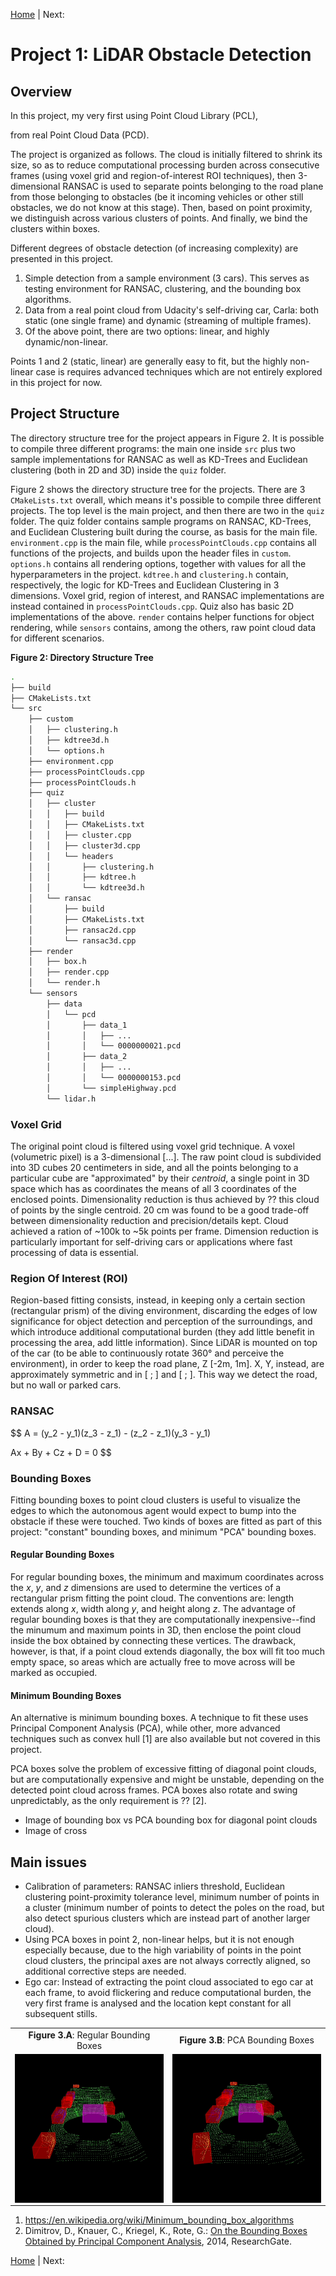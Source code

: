 [Home](../../README.md) | Next: 

# Project 1: LiDAR Obstacle Detection

## Overview



In this project, my very first using Point Cloud Library (PCL), 

from real Point Cloud Data (PCD).

The project is organized as follows. The cloud is initially filtered to shrink its size, so as to reduce computational processing burden across consecutive frames (using voxel grid and region-of-interest ROI techniques), then 3-dimensional RANSAC is used to separate points belonging to the road plane from those belonging to obstacles (be it incoming vehicles or other still obstacles, we do not know at this stage). Then, based on point proximity, we distinguish across various clusters of points. And finally, we bind the clusters within boxes.

Different degrees of obstacle detection (of increasing complexity) are presented in this project.

1. Simple detection from a sample environment (3 cars). This serves as testing environment for RANSAC, clustering, and the bounding box algorithms.
2. Data from a real point cloud from Udacity's self-driving car, Carla: both static (one single frame) and dynamic (streaming of multiple frames).
3. Of the above point, there are two options: linear, and highly dynamic/non-linear.

Points 1 and 2 (static, linear) are generally easy to fit, but the highly non-linear case is requires advanced techniques which are not entirely explored in this project for now.

## Project Structure

The directory structure tree for the project appears in Figure 2. It is possible to compile three different programs: the main one inside `src` plus two sample implementations for RANSAC as well as KD-Trees and Euclidean clustering (both in 2D and  3D) inside the `quiz` folder.


Figure 2 shows the directory structure tree for the projects. There are 3 `CMakeLists.txt` overall, which means it's possible to compile three different projects. The top level is the main project, and then there are two in the `quiz` folder. The quiz folder contains sample programs on RANSAC, KD-Trees, and Euclidean Clustering built during the course, as basis for the main file. `environment.cpp` is the main file, while `processPointClouds.cpp` contains all functions of the projects, and builds upon the header files in `custom`. `options.h` contains all rendering options, together with values for all the hyperparameters in the project. `kdtree.h` and `clustering.h` contain, respectively, the logic for KD-Trees and Euclidean Clustering in 3 dimensions. Voxel grid, region of interest, and RANSAC implementations are instead contained in `processPointClouds.cpp`. Quiz also has basic 2D implementations of the above. `render` contains helper functions for object rendering, while `sensors` contains, among the others, raw point cloud data for different scenarios.

__Figure 2: Directory Structure Tree__

```bash
.
├── build
├── CMakeLists.txt
└── src
    ├── custom
    │   ├── clustering.h
    │   ├── kdtree3d.h
    │   └── options.h
    ├── environment.cpp
    ├── processPointClouds.cpp
    ├── processPointClouds.h
    ├── quiz
    │   ├── cluster
    │   │   ├── build
    │   │   ├── CMakeLists.txt
    │   │   ├── cluster.cpp
    │   │   ├── cluster3d.cpp
    │   │   └── headers
    │   │       ├── clustering.h
    │   │       ├── kdtree.h
    │   │       └── kdtree3d.h
    │   └── ransac
    │       ├── build
    │       ├── CMakeLists.txt
    │       ├── ransac2d.cpp
    │       └── ransac3d.cpp
    ├── render
    │   ├── box.h
    │   ├── render.cpp
    │   └── render.h
    └── sensors
        ├── data
        │   └── pcd
        │       ├── data_1
        │       │   ├── ...
        │       │   └── 0000000021.pcd
        │       ├── data_2
        │       │   ├── ...
        │       │   └── 0000000153.pcd
        │       └── simpleHighway.pcd
        └── lidar.h
```

### Voxel Grid

The original point cloud is filtered using voxel grid technique. A voxel (volumetric pixel) is a 3-dimensional [...]. The raw point cloud is subdivided into 3D cubes 20 centimeters in side, and all the points belonging to a particular cube are "approximated" by their _centroid_, a single point in 3D space which has as coordinates the means of all 3 coordinates of the enclosed points. Dimensionality reduction is thus achieved by ?? this cloud of points by the single centroid. 20 cm was found to be a good trade-off between dimensionality reduction and precision/details kept. Cloud achieved a ration of ~100k to ~5k points per frame. Dimension reduction is particularly important for self-driving cars or applications where fast processing of data is essential.

### Region Of Interest (ROI)

Region-based fitting consists, instead, in keeping only a certain section (rectangular prism) of the diving environment, discarding the edges of low significance for object detection and perception of the surroundings, and which introduce additional computational burden (they add little benefit in processing the area, add little information). Since LiDAR is mounted on top of the car (to be able to continuously rotate 360° and perceive the environment), in order to keep the road plane, Z <belongs> [-2m, 1m]. X, Y, instead, are approximately symmetric and in [ ; ] and [ ; ]. This way we detect the road, but no wall or parked cars.

### RANSAC

$$
A = (y_2 - y_1)(z_3 - z_1) - (z_2 - z_1)(y_3 - y_1)

Ax + By + Cz + D = 0
$$

### Bounding Boxes

Fitting bounding boxes to point cloud clusters is useful to visualize the edges to which the autonomous agent would expect to bump into the obstacle if these were touched. Two kinds of boxes are fitted as part of this project: "constant" bounding boxes, and minimum "PCA" bounding boxes.

#### Regular Bounding Boxes

For regular bounding boxes, the minimum and maximum coordinates across the $x$, $y$, and $z$ dimensions are used to determine the vertices of a rectangular prism fitting the point cloud. The conventions are: length extends along $x$, width along $y$, and height along $z$. The advantage of regular bounding boxes is that they are computationally inexpensive--find the minumum and maximum points in 3D, then enclose the point cloud inside the box obtained by connecting these vertices. The drawback, however, is that, if a point cloud extends diagonally, the box will fit too much empty space, so areas which are actually free to move across will be marked as occupied.

#### Minimum Bounding Boxes

An alternative is minimum bounding boxes. A technique to fit these uses Principal Component Analysis (PCA), while other, more advanced techniques such as convex hull [1] are also available but not covered in this project.

PCA boxes solve the problem of excessive fitting of diagonal point clouds, but are computationally expensive and might be unstable, depending on the detected point cloud across frames. PCA boxes also rotate and swing unpredictably, as the only requirement is ?? [2].

- Image of bounding box vs PCA bounding box for diagonal point clouds
- Image of cross

## Main issues

- Calibration of parameters: RANSAC inliers threshold, Euclidean clustering point-proximity tolerance level, minimum number of points in a cluster (minimum number of points to detect the poles on the road, but also detect spurious clusters which are instead part of another larger cloud).
- Using PCA boxes in point 2, non-linear helps, but it is not enough especially because, due to the high variability of points in the point cloud clusters, the principal axes are not always correctly aligned, so additional corrective steps are needed.
- Ego car: Instead of extracting the point cloud associated to ego car at each frame, to avoid flickering and reduce computational burden, the very first frame is analysed and the location kept constant for all subsequent stills.

<table>
  <tr>
  <td align="center"><b>Figure 3.A</b>: Regular Bounding Boxes</td>
  <td align="center"><b>Figure 3.B</b>: PCA Bounding Boxes</td>
  <tr>
  </tr>
  <tr>
    <td align="center"><img align="center" src="./img/mov2a.gif" width="475"/></td>
    <td align="center"><img align="center" src="./img/mov2b.gif" width="475"/></td>
  </tr>
</table>

1. https://en.wikipedia.org/wiki/Minimum_bounding_box_algorithms
2. Dimitrov, D., Knauer, C., Kriegel, K., Rote, G.: [On the Bounding Boxes Obtained by Principal Component Analysis](https://www.researchgate.net/publication/235758825_On_the_bounding_boxes_obtained_by_principal_component_analysis), 2014, ResearchGate.

[Home](../../README.md) | Next: 
